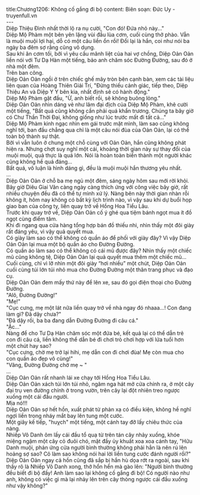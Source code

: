 title:Chương1206: Không cố gắng đi bộ
content:
Biên soạn: Đức Uy - truyenfull.vn<br>---<br>Diệp Thiệu Đình nhất thời lộ ra nụ cười, "Con đó! Đứa nhỏ này..."<br>Diệp Mộ Phàm một bên yên lặng vùi đầu lùa cơm, cuối cùng thở phào. Vẫn là muội muội lợi hại, dỗ có một câu liền ổn rồi! Đổi lại là hắn, coi như nói ba ngày ba đêm sợ rằng cũng vô dụng.<br>Sau khi ăn cơm tối, bởi vì yêu cầu mãnh liệt của hai vợ chồng, Diệp Oản Oản liền nói với Tư Dạ Hàn một tiếng, bảo anh chăm sóc Đường Đường, sau đó ở nhà một đêm.<br>Trên ban công.<br>Diệp Oản Oản ngồi ở trên chiếc ghế mây tròn bên cạnh bàn, xem các tài liệu liên quan của Hoàng Thiên Giải Trí, "Đừng thiếu cảnh giác, tiếp theo, Diệp Thiệu An và Diệp Y Y bên kia, nhất định sẽ có hành động."<br>Diệp Mộ Phàm gật đầu, "Ừ, anh biết rồi, sẽ không buông lỏng."<br>Diệp Oản Oản nhìn dáng vẻ như lâm đại địch của Diệp Mộ Phàm, khẽ cười một tiếng, "Bất quá cũng không cần phải quá khẩn trương. Chúng ta bây giờ có Chư Thần Thời Đại, không giống như lúc trước mất đi tất cả..."<br>Diệp Mộ Phàm kinh ngạc nhìn em gái trước mặt mình, làm sao cũng không nghĩ tới, ban đầu chẳng qua chỉ là một câu nói đùa của Oản Oản, lại có thể toàn bộ thành sự thật.<br>Bởi vì vẫn luôn ở chung một chỗ cùng với Oản Oản, hắn cũng không phát hiện ra. Nhưng chợt suy nghĩ một cái, khoảng thời gian này sự thay đổi của muội muội, quả thực là quá lớn. Nói là hoàn toàn biến thành một người khác cũng không hề quá đáng...<br>Bất quá, vô luận là hình dáng gì, đều là muội muội hắn thương yêu nhất.<br>...<br>Diệp Oản Oản ở chỗ ba mẹ ngủ một đêm, sáng ngày hôm sau mới rời khỏi.<br>Bây giờ Diêu Giai Văn càng ngày càng thích ứng với công việc bây giờ, rất nhiều chuyện đều đã có thể tự mình xử lý. Nàng bên này thời gian nhàn rỗi không ít, hôm nay không có bất kỳ lịch trình nào, vì vậy sau khi dự buổi họp giao ban của công ty, liền quay trở về Hồng Hoa Tiểu Lâu.<br>Trước khi quay trở về, Diệp Oản Oản cố ý ghé qua tiệm bánh ngọt mua ít đồ ngọt cùng điểm tâm.<br>Khi đi ngang qua cửa hàng tổng hợp bán đồ thiếu nhi, nhìn thấy một đôi giày rất đáng yêu, vì vậy quả quyết mua.<br>Có giày làm sao có thể không có quần áo để phối với giày đây? Vì vậy Diệp Oản Oản lại mua một bộ quần áo cho Đường Đường.<br>Có quần áo làm sao có thể không có cái mũ được đây? Nhìn thấy một chiếc mũ cũng không tệ, Diệp Oản Oản lại quả quyết mua thêm một chiếc mũ…<br>Cuối cùng, chỉ vì lỡ nhìn một đôi giày “hơi nhiều” một chút, Diệp Oản Oản cuối cùng túi lớn túi nhỏ mua cho Đường Đường một thân trang phục và đạo cụ.<br>Diệp Oản Oản đem mấy thứ này để lên xe, sau đó gọi điện thoại cho Đường Đường.<br>"Alô, Đường Đường!"<br>"Mẹ!"<br>"Cục cưng, mẹ một lát nữa liền quay trở về nhà ngay đó nhaaa...! Con đang làm gì? Đã dậy chưa?"<br>"Đã dậy rồi, ba ba đang dẫn Đường Đường đi câu cá."<br>"Ặc..."<br>Nàng để cho Tư Dạ Hàn chăm sóc một đứa bé, kết quả lại có thể dẫn trẻ con đi câu cá, liền không thể dẫn bé đi chơi trò chơi hợp với lứa tuổi hơn một chút hay sao?<br>"Cục cưng, chờ mẹ trở lại hihi, mẹ dẫn con đi chơi đùa! Mẹ còn mua cho con quần áo đẹp vô cùng!"<br>"Vâng, Đường Đường chờ mẹ ~ "<br>...<br>Diệp Oản Oản rất nhanh lái xe chạy tới Hồng Hoa Tiểu Lâu.<br>Diệp Oản Oản xách túi lớn túi nhỏ, ngâm nga hát mở cửa chính ra, ở một cây đại trụ ven đường chính ở trong vườn, trên cây lại đột nhiên treo ngược xuống một cái đầu người.<br>Mịa nó!!!<br>Diệp Oản Oản sợ hết hồn, xuất phát từ phản xạ có điều kiện, không hề nghĩ ngợi liền trong nháy mắt bay lên tung một cước.<br>Một giây kế tiếp, "huỵch" một tiếng, một cánh tay đỡ lấy chiêu thức của nàng.<br>Nhiếp Vô Danh ôm lấy cái đầu tổ quạ từ trên tán cây nhảy xuống, khóe miệng ngậm một cây cỏ đuôi chó, mặt đầy ủy khuất xoa xoa cánh tay, "Hữu Danh muội, phản ứng cửa người bình thường không phải hẳn là nên rú lên hoảng sợ sao? Cô làm sao không nói hai lời liền tung cước đánh người rồi?"<br>Diệp Oản Oản ngay cả hồn cũng đã sắp bị hắn hù dọa rớt ra ngoài, sau khi thấy rõ là Nhiếp Vô Danh xong, thở hổn hển mà gào lên: "Người bình thường đều biết đi bộ đấy! Anh làm sao lại không cố gắng đi bộ! Có người nào như anh, không có việc gì mà lại nhảy lên trên cây thòng ngược cái đầu xuống như vậy không?"